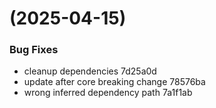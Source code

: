 #  (2025-04-15)


### Bug Fixes

* cleanup dependencies 7d25a0d
* update after core breaking change 78576ba
* wrong inferred dependency path 7a1f1ab



